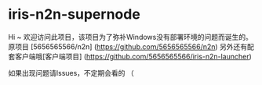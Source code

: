 # iris-n2n-supernode
Hi ~ 欢迎访问此项目，该项目为了弥补Windows没有部署环境的问题而诞生的。
原项目 [5656565566/n2n] (https://github.com/5656565566/n2n)
另外还有配套客户端哦[客户端项目] (https://github.com/5656565566/iris-n2n-launcher)

如果出现问题请Issues，不定期会看的 （
